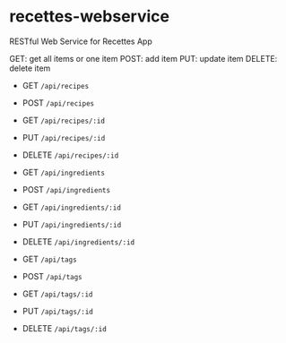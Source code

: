 # recettes-webservice
RESTful Web Service for Recettes App

GET: get all items or one item
POST: add item
PUT: update item
DELETE: delete item

* GET `/api/recipes`
* POST `/api/recipes`
* GET `/api/recipes/:id`
* PUT `/api/recipes/:id`
* DELETE `/api/recipes/:id`

* GET `/api/ingredients`
* POST `/api/ingredients`
* GET `/api/ingredients/:id`
* PUT `/api/ingredients/:id`
* DELETE `/api/ingredients/:id`

* GET `/api/tags`
* POST `/api/tags`
* GET `/api/tags/:id`
* PUT `/api/tags/:id`
* DELETE `/api/tags/:id`

